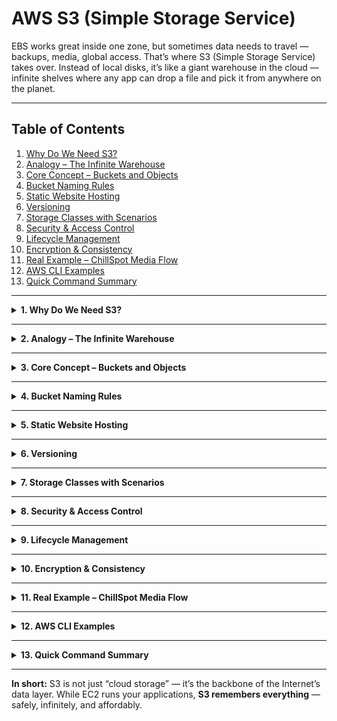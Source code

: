 # AWS S3 (Simple Storage Service)

EBS works great inside one zone, but sometimes data needs to travel — backups, media, global access.
That’s where S3 (Simple Storage Service) takes over.
Instead of local disks, it’s like a giant warehouse in the cloud — infinite shelves where any app can drop a file and pick it from anywhere on the planet.

---

## Table of Contents
1. [Why Do We Need S3?](#1-why-do-we-need-s3)
2. [Analogy – The Infinite Warehouse](#2-analogy--the-infinite-warehouse)
3. [Core Concept – Buckets and Objects](#3-core-concept--buckets-and-objects)
4. [Bucket Naming Rules](#4-bucket-naming-rules)
5. [Static Website Hosting](#5-static-website-hosting)
6. [Versioning](#6-versioning)
7. [Storage Classes with Scenarios](#7-storage-classes-with-scenarios)
8. [Security & Access Control](#8-security--access-control)
9. [Lifecycle Management](#9-lifecycle-management)
10. [Encryption & Consistency](#10-encryption--consistency)
11. [Real Example – ChillSpot Media Flow](#11-real-example--chillspot-media-flow)
12. [AWS CLI Examples](#12-aws-cli-examples)
13. [Quick Command Summary](#13-quick-command-summary)

---

<details>
<summary><strong>1. Why Do We Need S3?</strong></summary>

EBS volumes are reliable but tied to one instance in one zone.  
They’re perfect for operating systems or databases — not for global sharing.  

When applications grow, you need a place where:
- Any service can store or fetch data, anytime.
- Capacity expands automatically.
- Costs depend on how much you store.

That’s **Amazon S3** — an object-storage service that acts like a limitless data vault.  
You can store photos, backups, code, logs, or even full websites — pay only for what you use.

</details>

---

<details>
<summary><strong>2. Analogy – The Infinite Warehouse</strong></summary>

Think of S3 as an **endless warehouse** in the cloud.  
Each **bucket** is a storage room with its own label.  
Every file you drop inside becomes an **object**, tagged with a unique barcode (its URL).

You can walk in, store or retrieve any object from anywhere in the world.  
Unlike an EBS disk, this warehouse has no walls, no cables — just infinite shelves that never fill up.

</details>

---

<details>
<summary><strong>3. Core Concept – Buckets and Objects</strong></summary>

- You create **buckets** to organize data. Each bucket name must be globally unique.  
- Inside a bucket, every uploaded **object** is stored with:
  - **Key** → the file name / path  
  - **Value** → file data  
  - **Metadata** → object info  
  - **Version ID** (if versioning is on)

S3 automatically replicates data across devices in the same region for durability (11 nines).

Example URL:
```

[https://my-bucket.s3.amazonaws.com/image.png](https://my-bucket.s3.amazonaws.com/image.png)

```

💡 *Architect’s Note:*  
S3 is a **global service**, but buckets are **region-specific**.  
Pick regions closer to your users to reduce latency.

</details>

---

<details>
<summary><strong>4. Bucket Naming Rules</strong></summary>

| Rule | Description |
|------|--------------|
| Length | 3 – 63 characters |
| Characters | a-z, 0-9, period (.), hyphen (-) |
| Must start/end with | Letter or number |
| Global uniqueness | No two buckets share the same name |
| Forbidden | Uppercase, underscores, or spaces |

💡 Tip: For websites, match your bucket name to your domain (e.g., `chillspot-media.com`).

</details>

---

<details>
<summary><strong>5. Static Website Hosting</strong></summary>

S3 can host **static websites** — sites made of HTML, CSS, and JS files that look identical for all users.

**Steps:**
1. Create a bucket (often named after your domain).  
2. Upload your website files (`index.html`, `error.html`).  
3. Enable **Static Website Hosting** under *Properties*.  
4. Provide the index and error documents.  
5. Make objects publicly readable.  
6. Access your site via the generated endpoint URL.

Example endpoint:  
`http://chillspot-website.s3-website-us-east-1.amazonaws.com`

📘 *Modern tip:* For production, use **AWS Amplify** or **CloudFront** for performance and HTTPS.

</details>

---

<details>
<summary><strong>6. Versioning</strong></summary>

Think of versioning as an **undo button** for your bucket.  
When enabled, every new upload of the same object keeps the previous version rather than replacing it.

**Default:** Disabled (new file overwrites the old one).  
**Enabled:** S3 preserves all versions.  
**Suspended:** Keeps existing versions but stops new ones.

**Why it matters in DevOps:**  
- Recover from accidental deletes or overwrites.  
- Track configuration file history or deployment artifacts.  
- Combine with Lifecycle policies to expire old versions automatically.

</details>

---

<details>
<summary><strong>7. Storage Classes with Scenarios</strong></summary>

Different data deserves different storage costs.  
Here’s how each S3 storage class fits a real-world use case:

| Storage Class | When to Use | Real Scenario |
|----------------|-------------|---------------|
| **Standard** | Frequently accessed data | Website images, app assets, or user uploads accessed every day. |
| **Intelligent-Tiering** | Unknown or changing access patterns | Logs and reports whose popularity changes — S3 auto-moves them between hot/cold tiers. |
| **Standard-IA (Infrequent Access)** | Accessed once or twice a month | Monthly analytics exports, historical sales reports. |
| **One Zone-IA** | Rarely used and easily reproducible | Cached data or thumbnails that can be recreated anytime. |
| **Glacier Instant Retrieval** | Archives needed quarterly with instant access | Marketing footage or past project files that must be instantly restored. |
| **Glacier Flexible Retrieval** | Long-term archives, retrieved occasionally | Tax filings or compliance documents you access once a year. |
| **Glacier Deep Archive** | Long-term retention, rarely accessed | 7-year legal backups or raw sensor data for audit purposes. |
| **Reduced Redundancy** | Legacy option (not recommended) | Old, non-critical assets; replaced by Standard class today. |

🧭 *Architect’s rule:* Match **frequency of access** with **cost of storage** —  
frequent = Standard; rare = Glacier.

<summary><strong>7.1  Pricing and Bucket Design Strategy</strong></summary>

### 💰 How S3 Billing Actually Works
S3 pricing depends on **what you store and how you use it**, not on how many buckets you create.

| Charged For | Example |
|--------------|----------|
| **Storage (GB per month)** | Total size of all objects in all buckets |
| **Requests** | PUT / GET / COPY / DELETE calls made to S3 |
| **Data Transfer Out** | Data leaving S3 to the Internet or another AWS Region |
| **Optional Features** | Replication, Inventory, Analytics, Object Lock, etc. |

➡️ You **do not** pay for:  
- Number of buckets  
- Number of folders  
- How many EC2 instances access them  

If you store **1 TB** of data—whether it lives in one bucket or ten—the cost is identical.

---

### 🧩 Multiple Buckets vs One Big Bucket

| Approach | Pros | Notes |
|-----------|------|-------|
| **Single bucket with folders** | Simpler to manage, one policy to maintain | Harder to apply different lifecycle or security rules |
| **Separate buckets per data type** | Clear boundaries for policy and lifecycle; easy cost breakdown | Slightly more management overhead, but no extra charges |

💬 **Example:**  
- `chillspot-media` → movies & shows (Standard → IA)  
- `chillspot-logs`   → app logs (Intelligent-Tiering → Glacier)  
- `chillspot-backups` → database exports (Deep Archive)

All together they cost the same as one huge bucket—only the **usage** matters.

---

### ⚙️ EC2 and S3 Interaction Costs
S3 isn’t “attached” like EBS; EC2 accesses it via the S3 API (HTTPS).

| Scenario | Cost |
|-----------|------|
| EC2 ↔ S3 in same region | Free for inbound and most outbound traffic |
| EC2 ↔ S3 cross-region | Inter-region data transfer fees apply |
| EC2 ↔ S3 via Internet (no VPC endpoint) | Charged as Internet egress per GB |

---

### 🧭 Architect’s Guideline
- Use **multiple buckets** if you need different security or retention rules.  
- Use **one bucket with folders** for simpler projects.  
- Always keep S3 and EC2 in the same region to avoid transfer charges.  
- Tag buckets to track cost by project or environment.

**Summary:**  
> S3 billing cares about bytes, requests, and transfers — not bucket count.  
> Design buckets for clarity, not for cost.

</details>

---

<details>
<summary><strong>8. Security & Access Control</strong></summary>

S3 security is multi-layered:

1. **IAM Policies** → Who can access S3 resources.  
2. **Bucket Policies** → What specific actions are allowed or denied at bucket level.  
3. **ACLs** → Object-level access (legacy, rarely used).  
4. **Block Public Access** → Global safeguard against accidental exposure.  
5. **Encryption** → Protects data both at rest (AES-256 / KMS) and in transit (HTTPS).

💡 Always use **IAM roles** for EC2 or Lambda to grant temporary, secure access instead of embedding keys.

</details>

---

<details>
<summary><strong>9. Lifecycle Management</strong></summary>

As data ages, its value often drops.  
**Lifecycle rules** let you automate storage transitions and deletions.

Example policy ideas:
- Move logs to **Glacier** after 30 days.  
- Delete old object versions after 90 days.  
- Permanently remove expired data after 1 year.

This keeps S3 lean, cost-efficient, and self-maintaining.

</details>

---

<details>
<summary><strong>10. Encryption & Consistency</strong></summary>

- **At Rest:** S3 encrypts objects with AES-256 (SSE-S3) or AWS KMS (SSE-KMS).  
- **In Transit:** Uses HTTPS/TLS for secure uploads and downloads.  
- **Data Consistency:** Offers strong read-after-write consistency for all PUT and DELETE operations.

These features make S3 safe for both personal data and enterprise-grade workloads.

</details>

---

<details>
<summary><strong>11. Real Example – ChillSpot Media Flow</strong></summary>

In **StarkWolf’s ChillSpot**, every movie file sits inside an S3 bucket — secure, versioned, and globally accessible.  
When a user presses “Play,” the app fetches metadata (title, rating, genre) from **RDS**,  
then streams the video directly from **S3** through a pre-signed URL.  

This separation keeps:
- **RDS** focused on lightweight queries,  
- **S3** handling heavy media storage,  
- **EC2** running business logic.

That’s the trio powering most modern streaming platforms.

</details>

---

<details>
<summary><strong>12. AWS CLI Examples</strong></summary>

```bash
# Upload a file
aws s3 cp song.mp3 s3://chillspot-media/audio/song.mp3

# Download a file
aws s3 cp s3://chillspot-media/audio/song.mp3 ./downloads/

# Sync local folder to bucket
aws s3 sync ./media s3://chillspot-media/

# Remove an object
aws s3 rm s3://chillspot-media/old-promo.mp4
````

</details>

---

<details>
<summary><strong>13. Quick Command Summary</strong></summary>

| Command                           | Description                |
| --------------------------------- | -------------------------- |
| `aws s3 mb s3://bucket`           | Make a new bucket          |
| `aws s3 ls`                       | List buckets               |
| `aws s3 cp file s3://bucket`      | Upload object              |
| `aws s3 rm s3://bucket/file`      | Delete object              |
| `aws s3 sync local/ s3://bucket/` | Sync folders               |
| `aws s3 rb s3://bucket --force`   | Remove bucket and contents |

</details>

---

**In short:**
S3 is not just “cloud storage” — it’s the backbone of the Internet’s data layer.
While EC2 runs your applications, **S3 remembers everything** — safely, infinitely, and affordably.